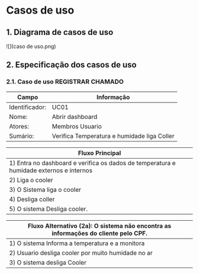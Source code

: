 # Casos de uso

## 1. Diagrama de casos de uso

![](caso de uso.png)


## 2. Especificação dos casos de uso



### 2.1. Caso de uso **REGISTRAR CHAMADO**

| Campo          | Informação        |
|---|---|
| Identificador: | UC01              |
| Nome:          | Abrir dashboard |
| Atores:        | Membros Usuario |
| Sumário:       | Verifica Temperatura e humidade liga Coller |

| Fluxo Principal |
|---|
| 1) Entra no dashboard e verifica os dados de temperatura e humidade externos e internos |
| 2) Liga o cooler                 |
| 3) O Sistema liga o cooler  |
| 4) Desliga coller |
| 5) O sistema Desliga cooler. |

| Fluxo Alternativo (2a): O sistema não encontra as informações do cliente pelo CPF. |
|---|
| 1) O sistema Informa a temperatura e a monitora  |
| 2) Usuario desliga cooler por muito humidade no ar |
| 3) O sistema desliga Cooler|




